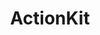 ---
title: ActionKit
docsurl: https://roboticdogs.actionkit.com/docs/manual/developer/index.html
---